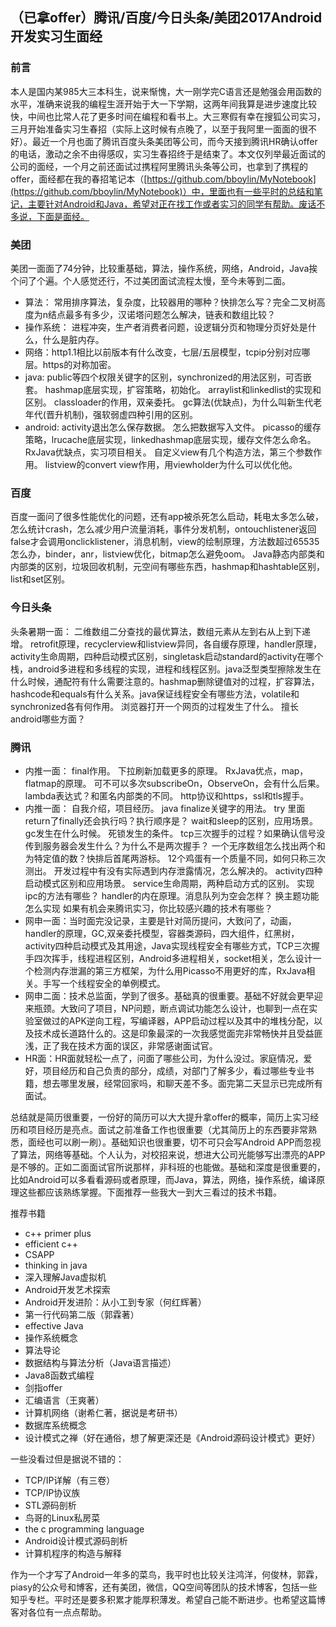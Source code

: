 ## （已拿offer）腾讯/百度/今日头条/美团2017Android开发实习生面经

### 前言
本人是国内某985大三本科生，说来惭愧，大一刚学完C语言还是勉强会用函数的水平，准确来说我的编程生涯开始于大一下学期，这两年间我算是进步速度比较快，中间也比常人花了更多时间在编程和看书上。大三寒假有幸在搜狐公司实习，三月开始准备实习生春招（实际上这时候有点晚了，以至于我阿里一面面的很不好）。最近一个月也面了腾讯百度头条美团等公司，而今天接到腾讯HR确认offer的电话，激动之余不由得感叹，实习生春招终于是结束了。本文仅列举最近面试的公司的面经，一个月之前还面试过携程阿里腾讯头条等公司，也拿到了携程的offer，面经都在我的春招笔记本（[https://github.com/bboylin/MyNotebook](https://github.com/bboylin/MyNotebook)）中，里面也有一些平时的总结和笔记，主要针对Android和Java，希望对正在找工作或者实习的同学有帮助。废话不多说，下面是面经。

### 美团 

美团一面面了74分钟，比较重基础，算法，操作系统，网络，Android，Java挨个问了个遍。个人感觉还行，不过美团面试流程太慢，至今未等到二面。

* 算法：
常用排序算法，复杂度，比较器用的哪种？快排怎么写？完全二叉树高度为n结点最多有多少，汉诺塔问题怎么解决，链表和数组比较？
* 操作系统：
进程冲突，生产者消费者问题，设逻辑分页和物理分页好处是什么，什么是脏内存。
* 网络：http1.1相比以前版本有什么改变，七层/五层模型，tcpip分别对应哪层。https的对称加密。
* java:
public等四个权限关键字的区别，synchronized的用法区别，可否嵌套。
hashmap底层实现，扩容策略，初始化。
arraylist和linkedlist的实现和区别。
classloader的作用，双亲委托。
gc算法(优缺点)，为什么叫新生代老年代(晋升机制)，强软弱虚四种引用的区别。
* android:
activity退出怎么保存数据。
怎么把数据写入文件。
picasso的缓存策略，lrucache底层实现，linkedhashmap底层实现，缓存文件怎么命名。
RxJava优缺点，实习项目相关。
自定义view有几个构造方法，第三个参数作用。
listview的convert view作用，用viewholder为什么可以优化他。

### 百度

百度一面问了很多性能优化的问题，还有app被杀死怎么启动，耗电太多怎么破，怎么统计crash，怎么减少用户流量消耗，事件分发机制，ontouchlistener返回false才会调用onclicklistener，消息机制，view的绘制原理，方法数超过65535怎么办，binder，anr，listview优化，bitmap怎么避免oom。
Java静态内部类和内部类的区别，垃圾回收机制，元空间有哪些东西，hashmap和hashtable区别，list和set区别。

### 今日头条

头条暑期一面：
二维数组二分查找的最优算法，数组元素从左到右从上到下递增。
retrofit原理，recyclerview和listview异同，各自缓存原理，handler原理，activity生命周期，四种启动模式区别，singletask启动standard的activity在哪个栈，android多进程和多线程的实现，进程和线程区别。java泛型类型擦除发生在什么时候，通配符有什么需要注意的。hashmap删除键值对的过程，扩容算法，hashcode和equals有什么关系。java保证线程安全有哪些方法，volatile和synchronized各有何作用。
浏览器打开一个网页的过程发生了什么。
擅长android哪些方面？

### 腾讯

* 内推一面：
final作用。
下拉刷新加载更多的原理。
RxJava优点，map，flatmap的原理。
可不可以多次subscribeOn，ObserveOn，会有什么后果。
lambda表达式？和匿名内部类的不同。
http协议和https，ssl和tls握手。
* 内推一面：
自我介绍，项目经历。
java finalize关键字的用法。
try 里面return了finally还会执行吗？执行顺序是？
wait和sleep的区别，应用场景。
gc发生在什么时候。
死锁发生的条件。
tcp三次握手的过程？如果确认信号没传到服务器会发生什么？为什么不是两次握手？
一个无序数组怎么找出两个和为特定值的数？快排后首尾两游标。
12个鸡蛋有一个质量不同，如何只称三次测出。
开发过程中有没有实际遇到内存泄露情况，怎么解决的。
activity四种启动模式区别和应用场景。
service生命周期，两种启动方式的区别。
实现ipc的方法有哪些？
handler的内在原理。消息队列为空会怎样？
换主题功能怎么实现
如果有机会来腾讯实习，你比较感兴趣的技术有哪些？
* 网申一面：当时面完没记录，主要是针对简历提问，大致问了，动画，handler的原理，GC,双亲委托模型，容器类源码，四大组件，红黑树，activity四种启动模式及其用途，Java实现线程安全有哪些方式，TCP三次握手四次挥手，线程进程区别，Android多进程相关，socket相关，怎么设计一个检测内存泄漏的第三方框架，为什么用Picasso不用更好的库，RxJava相关。手写一个线程安全的单例模式。
* 网申二面：技术总监面，学到了很多。基础真的很重要。基础不好就会更早迎来瓶颈。大致问了项目，NP问题，断点调试功能怎么设计，也聊到一点在实验室做过的APK逆向工程，写编译器，APP启动过程以及其中的堆栈分配，以及技术成长道路什么的。这是印象最深的一次我感觉面完非常畅快并且受益匪浅，正了我在技术方面的误区，非常感谢面试官。
* HR面：HR面就轻松一点了，问面了哪些公司，为什么没过。家庭情况，爱好，项目经历和自己负责的部分，成绩，对部门了解多少，看过哪些专业书籍，想去哪里发展，经常回家吗，和聊天差不多。面完第二天显示已完成所有面试。

总结就是简历很重要，一份好的简历可以大大提升拿offer的概率，简历上实习经历和项目经历是亮点。面试之前准备工作也很重要（尤其简历上的东西要非常熟悉，面经也可以刷一刷）。基础知识也很重要，切不可只会写Android APP而忽视了算法，网络等基础。个人认为，对校招来说，想进大公司光能够写出漂亮的APP是不够的。正如二面面试官所说那样，非科班的也能做。基础和深度是很重要的，比如Android可以多看看源码或者原理，而Java，算法，网络，操作系统，编译原理这些都应该熟练掌握。下面推荐一些我大一到大三看过的技术书籍。

推荐书籍
* c++ primer plus
* efficient c++
* CSAPP
* thinking in java
* 深入理解Java虚拟机
* Android开发艺术探索
* Android开发进阶：从小工到专家（何红辉著）
* 第一行代码第二版（郭霖著）
* effective Java
* 操作系统概念
* 算法导论
* 数据结构与算法分析（Java语言描述）
* Java8函数式编程
* 剑指offer
* 汇编语言（王爽著）
* 计算机网络（谢希仁著，据说是考研书）
* 数据库系统概念
* 设计模式之禅（好在通俗，想了解更深还是《Android源码设计模式》更好）

一些没看过但是据说不错的：
* TCP/IP详解（有三卷）
* TCP/IP协议族
* STL源码剖析
* 鸟哥的Linux私房菜
* the c programming language
* Android设计模式源码剖析
* 计算机程序的构造与解释

作为一个才写了Android一年多的菜鸟，我平时也比较关注鸿洋，何俊林，郭霖，piasy的公众号和博客，还有美团，微信，QQ空间等团队的技术博客，包括一些知乎专栏。平时还是要多积累才能厚积薄发。希望自己能不断进步。也希望这篇博客对各位有一点点帮助。